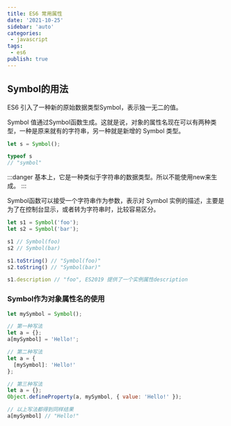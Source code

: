 ```yaml
---
title: ES6 常用属性
date: '2021-10-25'
sidebar: 'auto'
categories:
 - javascript
tags:
 - es6
publish: true
---
```


## Symbol的用法
ES6 引入了一种新的原始数据类型Symbol，表示独一无二的值。

Symbol 值通过Symbol函数生成。这就是说，对象的属性名现在可以有两种类型，一种是原来就有的字符串，另一种就是新增的 Symbol 类型。

```js
let s = Symbol();

typeof s
// "symbol"
```

:::danger
基本上，它是一种类似于字符串的数据类型。所以不能使用new来生成。
:::

Symbol函数可以接受一个字符串作为参数，表示对 Symbol 实例的描述，主要是为了在控制台显示，或者转为字符串时，比较容易区分。

```js
let s1 = Symbol('foo');
let s2 = Symbol('bar');

s1 // Symbol(foo)
s2 // Symbol(bar)

s1.toString() // "Symbol(foo)"
s2.toString() // "Symbol(bar)"

s1.description // "foo", ES2019 提供了一个实例属性description
```

### Symbol作为对象属性名的使用
```js
let mySymbol = Symbol();

// 第一种写法
let a = {};
a[mySymbol] = 'Hello!';

// 第二种写法
let a = {
  [mySymbol]: 'Hello!'
};

// 第三种写法
let a = {};
Object.defineProperty(a, mySymbol, { value: 'Hello!' });

// 以上写法都得到同样结果
a[mySymbol] // "Hello!"
```